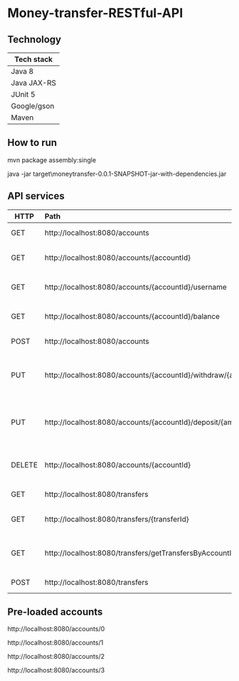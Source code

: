 # Money-transfer-RESTful-API

## Technology
|Tech stack|
|-------|
|Java 8|
|Java JAX-RS|
|JUnit 5|
|Google/gson|
|Maven|

## How to run

<p>mvn package assembly:single</p>
<p>java -jar target\moneytransfer-0.0.1-SNAPSHOT-jar-with-dependencies.jar</p>

## API services

| HTTP          | Path          |Action|
| ------------- |:-------------|:---------------|
| GET           | http://localhost:8080/accounts | Get all accounts
| GET           | http://localhost:8080/accounts/{accountId}      | Get account corresponding to {accountId}|
| GET           | http://localhost:8080/accounts/{accountId}/username| Get username corresponding to {accountId}|
| GET           | http://localhost:8080/accounts/{accountId}/balance| Get balance corresponding to {accountId}|
| POST          | http://localhost:8080/accounts| Create an account|
| PUT           | http://localhost:8080/accounts/{accountId}/withdraw/{amount}| Withdraw {amount} from account corresponding to {accountId}|
| PUT           | http://localhost:8080/accounts/{accountId}/deposit/{amount}| Deposit {amount} from account corresponding to {accountId}|
| DELETE        | http://localhost:8080/accounts/{accountId}| Delete account corresponding to {accountId}|
| GET           | http://localhost:8080/transfers| Get all transfers|
GET             | http://localhost:8080/transfers/{transferId}| Get transfer corresponding to {accountId}|
| GET           | http://localhost:8080/transfers/getTransfersByAccountId/{accountId}| Getall transfers corresponding to {accountId}|
|POST           | http://localhost:8080/transfers| Create a transfer|

## Pre-loaded accounts
<p>http://localhost:8080/accounts/0</p>
<p>http://localhost:8080/accounts/1</p>
<p>http://localhost:8080/accounts/2</p>
<p>http://localhost:8080/accounts/3</p>
